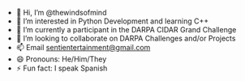 - 👋 Hi, I’m @thewindsofmind
- 👀 I’m interested in Python Development and learning C++
- 🌱 I’m currently a participant in the DARPA CIDAR Grand Challenge
- 💞️ I’m looking to collaborate on DARPA Challenges and/or Projects
- 📫 Email sentientertainment@gmail.com
- 😄 Pronouns: He/Him/They
- ⚡ Fun fact: I speak Spanish

<!---
thewindsofmind/thewindsofmind is a ✨ special ✨ repository because its `README.md` (this file) appears on your GitHub profile.
You can click the Preview link to take a look at your changes.
--->
